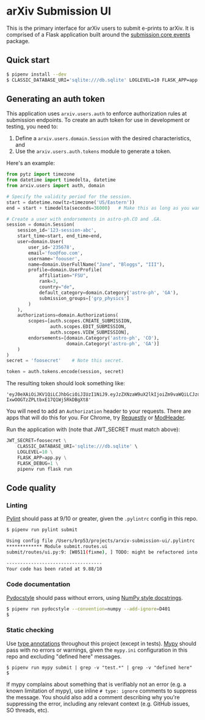 # arXiv Submission UI

This is the primary interface for arXiv users to submit e-prints to arXiv.
It is comprised of a Flask application built around the [submission core
events](https://github.com/cul-it/arxiv-submission-core) package.

## Quick start

```bash
$ pipenv install --dev
$ CLASSIC_DATABASE_URI='sqlite:///db.sqlite' LOGLEVEL=10 FLASK_APP=app.py FLASK_DEBUG=1 pipenv run flask run
```

## Generating an auth token

This application uses ``arxiv.users.auth`` to enforce authorization rules
at submission endpoints. To create an auth token for use in development or
testing, you need to:

1. Define a ``arxiv.users.domain.Session`` with the desired characteristics,
   and
2. Use the ``arxiv.users.auth.tokens`` module to generate a token.

Here's an example:

```python
from pytz import timezone
from datetime import timedelta, datetime
from arxiv.users import auth, domain

# Specify the validity period for the session.
start = datetime.now(tz=timezone('US/Eastern'))
end = start + timedelta(seconds=36000)   # Make this as long as you want.

# Create a user with endorsements in astro-ph.CO and .GA.
session = domain.Session(
    session_id='123-session-abc',
    start_time=start, end_time=end,
    user=domain.User(
        user_id='235678',
        email='foo@foo.com',
        username='foouser',
        name=domain.UserFullName("Jane", "Bloggs", "III"),
        profile=domain.UserProfile(
            affiliation="FSU",
            rank=3,
            country="de",
            default_category=domain.Category('astro-ph', 'GA'),
            submission_groups=['grp_physics']
        )
    ),
    authorizations=domain.Authorizations(
        scopes=[auth.scopes.CREATE_SUBMISSION,
                auth.scopes.EDIT_SUBMISSION,
                auth.scopes.VIEW_SUBMISSION],
        endorsements=[domain.Category('astro-ph', 'CO'),
                      domain.Category('astro-ph', 'GA')]
    )
)
secret = 'foosecret'    # Note this secret.

token = auth.tokens.encode(session, secret)
```

The resulting token should look something like:

```
'eyJ0eXAiOiJKV1QiLCJhbGciOiJIUzI1NiJ9.eyJzZXNzaW9uX2lkIjoiZm9vaWQiLCJzdGFydF90aW1lIjoiMjAxOC0wNy0xNlQxMDoxNjozMy43NjA3NzMtMDQ6MDAiLCJ1c2VyIjp7InVzZXJuYW1lIjoiZm9vdXNlciIsImVtYWlsIjoiZm9vQGZvby5jb20iLCJ1c2VyX2lkIjoiMjM1Njc4IiwibmFtZSI6bnVsbCwicHJvZmlsZSI6bnVsbH0sImNsaWVudCI6bnVsbCwiZW5kX3RpbWUiOm51bGwsImF1dGhvcml6YXRpb25zIjp7ImNsYXNzaWMiOjAsImVuZG9yc2VtZW50cyI6W10sInNjb3BlcyI6WyJzdWJtaXNzaW9uOnJlYWQiXX0sImlwX2FkZHJlc3MiOm51bGwsInJlbW90ZV9ob3N0IjpudWxsLCJub25jZSI6bnVsbH0.FBMgmyByH7hA-IxwOOGTzZPLtbxE17Q1Wj5RkDBgXt8'
```

You will need to add an ``Authorization`` header to your requests. There are
apps that will do this for you. For Chrome, try [Requestly](https://chrome.google.com/webstore/detail/requestly-redirect-url-mo/mdnleldcmiljblolnjhpnblkcekpdkpa?hl=en)
or [ModHeader](https://chrome.google.com/webstore/detail/modheader/idgpnmonknjnojddfkpgkljpfnnfcklj?hl=en).

Run the application with (note that JWT_SECRET must match above):

```python
JWT_SECRET=foosecret \
    CLASSIC_DATABASE_URI='sqlite:///db.sqlite' \
    LOGLEVEL=10 \
    FLASK_APP=app.py \
    FLASK_DEBUG=1 \
    pipenv run flask run
```


## Code quality

### Linting

[Pylint](https://github.com/PyCQA/pylint) should pass at 9/10 or greater, given
the ``.pylintrc`` config in this repo.

```bash
$ pipenv run pylint submit

Using config file /Users/brp53/projects/arxiv-submission-ui/.pylintrc
************* Module submit.routes.ui
submit/routes/ui.py:9: [W0511(fixme), ] TODO: might be refactored into a series of macros and fewer single-page

-----------------------------------
Your code has been rated at 9.88/10
```

### Code documentation

[Pydocstyle](https://github.com/PyCQA/pydocstyle) should pass without errors,
using [NumPy style
docstrings](http://www.sphinx-doc.org/en/master/ext/example_numpy.html).

```bash
$ pipenv run pydocstyle --convention=numpy --add-ignore=D401
$
```

### Static checking

Use [type annotations](https://docs.python.org/3/library/typing.html)
throughout this project (except in tests). [Mypy](http://mypy-lang.org/) should
pass with no errors or warnings, given the ``mypy.ini`` configuration in this
repo and excluding "defined here" messages.

```
$ pipenv run mypy submit | grep -v "test.*" | grep -v "defined here"
$
```

If mypy complains about something that is verifiably not an error (e.g. a
known limitation of mypy), use inline ``# type: ignore`` comments to suppress
the message. You should also add a comment describing why you're suppressing
the error, including any relevant context (e.g. GitHub issues, SO threads,
etc).
